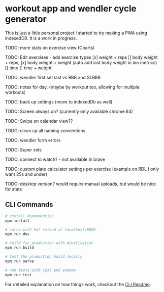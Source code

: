 # workout app and wendler cycle generator

This is just a little personal project I started to try making a PWA using indexedDB. It is a work in progress.

TODO: more stats on exercise view (Charts)

<!-- prettier-ignore -->
TODO: Edit exercises
    - add exercise types
        [x] weight + reps
        [] body weight + reps,
        [x] body weight + weight (auto add last body weight in bio metrics)
        [] time
        [] time + weight

TODO: wendler first set last vs BBB and SLBBB

TODO: notes for day. (maybe by workout too, allowing for multiple workouts)

TODO: back up settings (move to indexedDb as well)

TODO: Screen always on? (currently only available chrome 84)

TODO: Swipe on calendar view??

TODO: clean up all naming conventions.

TODO: wendler form errors

TODO: Super sets

TODO: connect to watch? - not available in brave

TODO: custom plate calculator settings per exercise (example on RDL I only want 25s and under)

TODO: desktop version? would require manual uploads, but would be nice for stats

## CLI Commands

```bash
# install dependencies
npm install

# serve with hot reload at localhost:8080
npm run dev

# build for production with minification
npm run build

# test the production build locally
npm run serve

# run tests with jest and enzyme
npm run test
```

For detailed explanation on how things work, checkout the [CLI Readme](https://github.com/developit/preact-cli/blob/master/README.md).
